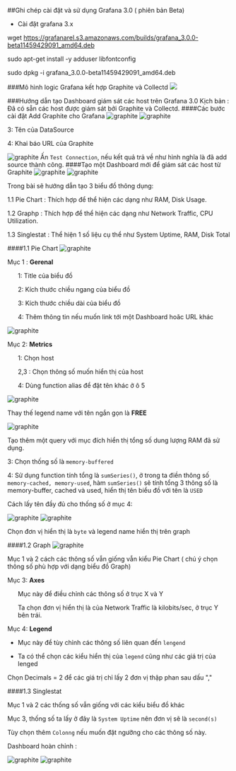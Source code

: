 ##Ghi chép cài đặt và sử dụng Grafana 3.0 ( phiên bản Beta)
- Cài đặt grafana 3.x

wget https://grafanarel.s3.amazonaws.com/builds/grafana_3.0.0-beta11459429091_amd64.deb

sudo apt-get install -y adduser libfontconfig

sudo dpkg -i grafana_3.0.0-beta11459429091_amd64.deb



###Mô hình logic Grafana kết hợp Graphite và Collectd
<img src="http://i.imgur.com/5GWXWLB.png">

###Hướng dẫn tạo Dashboard giám sát các host trên Grafana 3.0
Kịch bản : Đã có sẵn các host được giám sát bởi Graphite và Collectd.
####Các bước cài đặt
Add Graphite cho Grafana
![graphite](/images/Gra1.png)
![graphite](/images/Gra2.png)

3: Tên của DataSource

4: Khai báo URL của Graphite

![graphite](/images/Gra3.png)
Ấn `Test Connection`, nếu kết quả trả về như hình nghĩa là đã add source thành công.
####Tạo một Dashboard mới để giám sát các host từ Graphite
![graphite](/images/Gra4.png)
![graphite](/images/Gra5.png)

Trong bài sẽ hướng dẫn tạo 3 biểu đồ thông dụng:

1.1 Pie Chart : Thích hợp để thể hiện các dạng như RAM, Disk Usage.

1.2 Graphp : Thích hợp để thể hiện các dạng như Network Traffic, CPU Utilization.

1.3 Singlestat : Thể hiện 1 số liệu cụ thể như System Uptime, RAM, Disk Total

####1.1 Pie Chart
![graphite](/images/Gra6.png)

Mục 1 : **Gerenal**

<ul>1: Title của biểu đồ</ul>
<ul>2: Kích thước chiều ngang của biểu đồ</ul>
<ul>3: Kích thước chiều dài của biểu đồ</ul>
<ul>4: Thêm thông tin nếu muốn link tới một Dashboard hoăc URL khác</ul>

![graphite](/images/Gra8.png)

Mục 2: **Metrics**

<ul>1: Chọn host</ul>
<ul>2,3 : Chọn thông số muốn hiển thị của host</ul>
<ul>4: Dùng function alias để đặt tên khác ở ô 5</ul>

![graphite](/images/Gra9.png)

Thay thế legend name với tên ngắn gọn là **FREE**

![graphite](/images/Gra10.png)

Tạo thêm một query với mục đích hiển thị tổng số dung lượng RAM đã sử dụng.

3: Chọn thống số là `memory-buffered`

4: Sử dụng function tính tổng là `sumSeries()`, ở trong ta điền thông số `memory-cached, memory-used`, hàm `sumSeries()` sẽ tính tổng 3 thông số
là memory-buffer, cached và used, hiển thị tên biểu đồ với tên là `USED`


Cách lấy tên đầy đủ cho thống số ở mục 4:

![graphite](/images/Gra7.png)
![graphite](/images/Gra11.png)

Chọn đơn vị hiển thị là `byte` và legend name hiển thị trên graph

####1.2 Graph
![graphite](/images/Gra12.png)

Mục 1 và 2 cách các thông số vẫn giống vẫn kiểu Pie Chart ( chú ý chọn thông số phù hợp với dạng biểu đồ Graph)

Mục 3: **Axes**

<ul>Mục này để điều chỉnh các thông số ở trục X và Y</ul>
<ul>Ta chọn đơn vị hiển thị là của Network Traffic là kilobits/sec, ở trục Y bên trái.</ul>

Mục 4: **Legend**
 - Mục này để tùy chỉnh các thông số liên quan đến `lengend`
 
 - Ta có thể chọn các kiểu hiển thị của `legend` cũng như các giá trị của lenged

Chọn Decimals = 2 để các giá trị chỉ lấy 2 đơn vị thập phan sau dấu ","

####1.3 Singlestat

Mục 1 và 2 các thống số vẫn giống với các kiểu biểu đồ khác 

Mục 3, thống số ta lấy ở đây là `System Uptime` nên đơn vị sẽ là `second(s)`

Tùy chọn thêm `Colonng` nếu muốn đặt ngưỡng cho các thông số này.

Dashboard hoàn chỉnh : 

![graphite](/images/Gra17.png)
![graphite](/images/Gra17.png)